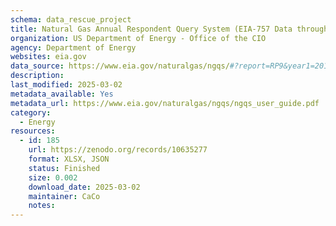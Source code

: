 ```yaml
---
schema: data_rescue_project 
title: Natural Gas Annual Respondent Query System (EIA-757 Data through 2017)
organization: US Department of Energy - Office of the CIO
agency: Department of Energy
websites: eia.gov
data_source: https://www.eia.gov/naturalgas/ngqs/#?report=RP9&year1=2017&year2=2017&company=Name
description: 
last_modified: 2025-03-02
metadata_available: Yes
metadata_url: https://www.eia.gov/naturalgas/ngqs/ngqs_user_guide.pdf
category:
  - Energy 
resources:
  - id: 185
    url: https://zenodo.org/records/10635277
    format: XLSX, JSON
    status: Finished
    size: 0.002
    download_date: 2025-03-02
    maintainer: CaCo
    notes: 
---
```

